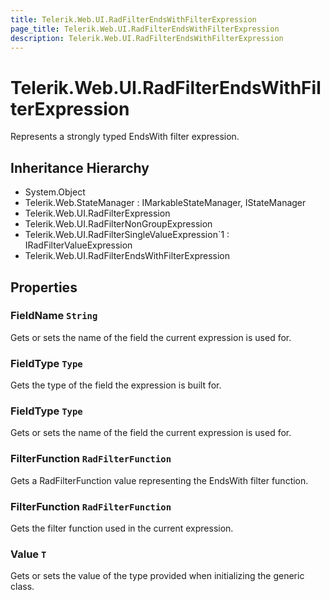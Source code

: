 ```yaml
---
title: Telerik.Web.UI.RadFilterEndsWithFilterExpression
page_title: Telerik.Web.UI.RadFilterEndsWithFilterExpression
description: Telerik.Web.UI.RadFilterEndsWithFilterExpression
---
```


# Telerik.Web.UI.RadFilterEndsWithFilterExpression

Represents a strongly typed EndsWith filter expression.

## Inheritance Hierarchy

* System.Object
* Telerik.Web.StateManager : IMarkableStateManager, IStateManager
* Telerik.Web.UI.RadFilterExpression
* Telerik.Web.UI.RadFilterNonGroupExpression
* Telerik.Web.UI.RadFilterSingleValueExpression`1 : IRadFilterValueExpression
* Telerik.Web.UI.RadFilterEndsWithFilterExpression

## Properties

###  FieldName `String`

Gets or sets the name of the field the current expression is used for.

###  FieldType `Type`

Gets the type of the field the expression is built for.

###  FieldType `Type`

Gets or sets the name of the field the current expression is used for.

###  FilterFunction `RadFilterFunction`

Gets a RadFilterFunction value representing the EndsWith filter function.

###  FilterFunction `RadFilterFunction`

Gets the filter function used in the current expression.

###  Value `T`

Gets or sets the value of the type provided when initializing the generic class.

